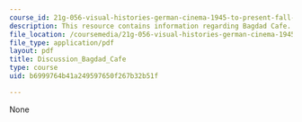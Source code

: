 ```yaml
---
course_id: 21g-056-visual-histories-german-cinema-1945-to-present-fall-2003
description: This resource contains information regarding Bagdad Cafe.
file_location: /coursemedia/21g-056-visual-histories-german-cinema-1945-to-present-fall-2003/b6999764b41a249597650f267b32b51f_MIT21G_056F03_bagdad_cafe.pdf
file_type: application/pdf
layout: pdf
title: Discussion_Bagdad_Cafe
type: course
uid: b6999764b41a249597650f267b32b51f

---
```

None